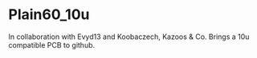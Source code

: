 # Plain60_10u
In collaboration with Evyd13 and Koobaczech, Kazoos &amp; Co. Brings a 10u compatible PCB to github.
